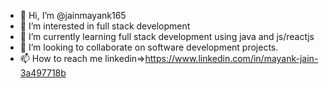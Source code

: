 - 👋 Hi, I’m @jainmayank165
- 👀 I’m interested in full stack development
- 🌱 I’m currently learning full stack development using java and js/reactjs
- 💞️ I’m looking to collaborate on software  development projects.
- 📫 How to reach me linkedin=>https://www.linkedin.com/in/mayank-jain-3a497718b

<!---
jainmayank165/jainmayank165 is a ✨ special ✨ repository because its `README.md` (this file) appears on your GitHub profile.
You can click the Preview link to take a look at your changes.
--->
